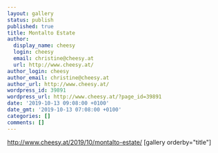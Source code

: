 ```yaml
---
layout: gallery
status: publish
published: true
title: Montalto Estate
author:
  display_name: cheesy
  login: cheesy
  email: christine@cheesy.at
  url: http://www.cheesy.at/
author_login: cheesy
author_email: christine@cheesy.at
author_url: http://www.cheesy.at/
wordpress_id: 39891
wordpress_url: http://www.cheesy.at/?page_id=39891
date: '2019-10-13 09:08:00 +0100'
date_gmt: '2019-10-13 07:08:00 +0100'
categories: []
comments: []
---
```

http://www.cheesy.at/2019/10/montalto-estate/
[gallery orderby="title"]
